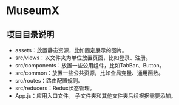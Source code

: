 # MuseumX
## 项目目录说明
- assets：放置静态资源，比如固定展示的图片。
- src/views：以文件夹为单位放置页面，比如登录、注册。
- src/components：放置一些公用组件，比如TabBar、Button。
- src/common：放置一些公共资源，比如全局变量、通用函数。
- src/routes：路由配置规则。
- src/reducers：Redux状态管理。
- App.js：应用入口文件。
子文件夹和其他文件夹后续根据需要添加。
